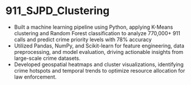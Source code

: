 # 911_SJPD_Clustering

*	Built a machine learning pipeline using Python, applying K-Means clustering and Random Forest classification to analyze 770,000+ 911 calls and predict crime priority levels with 78% accuracy <br>
*	Utilized Pandas, NumPy, and Scikit-learn for feature engineering, data preprocessing, and model evaluation, driving actionable insights from large-scale crime datasets.<br>
* Developed geospatial heatmaps and cluster visualizations, identifying crime hotspots and temporal trends to optimize resource allocation for law enforcement.
